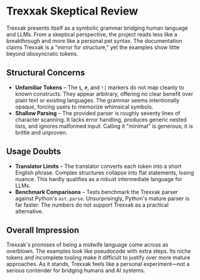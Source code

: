 # Trexxak Skeptical Review

Trexxak presents itself as a symbolic grammar bridging human language and LLMs. From a skeptical perspective, the project reads less like a breakthrough and more like a personal pet syntax. The documentation claims Trexxak is a "mirror for structure," yet the examples show little beyond idiosyncratic tokens.

## Structural Concerns

* **Unfamiliar Tokens** – The `§`, `#`, and `!|` markers do not map cleanly to known constructs. They appear arbitrary, offering no clear benefit over plain text or existing languages. The grammar seems intentionally opaque, forcing users to memorize whimsical symbols.
* **Shallow Parsing** – The provided parser is roughly seventy lines of character scanning. It lacks error handling, produces generic nested lists, and ignores malformed input. Calling it "minimal" is generous; it is brittle and unproven.

## Usage Doubts

* **Translator Limits** – The translator converts each token into a short English phrase. Complex structures collapse into flat statements, losing nuance. This hardly qualifies as a robust intermediate language for LLMs.
* **Benchmark Comparisons** – Tests benchmark the Trexxak parser against Python's `ast.parse`. Unsurprisingly, Python's mature parser is far faster. The numbers do not support Trexxak as a practical alternative.

## Overall Impression

Trexxak's promises of being a midwife language come across as overblown. The examples look like pseudocode with extra steps. Its niche tokens and incomplete tooling make it difficult to justify over more mature approaches. As it stands, Trexxak feels like a personal experiment—not a serious contender for bridging humans and AI systems.
